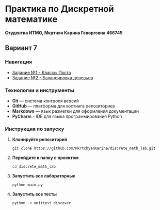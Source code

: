 # Практика по Дискретной математике 

**Студентка ИТМО,  Мкртчян Карина Геворговна  466745**  
## Вариант 7

### Навигация

-  [Задание №1 - Классы Поста ](https://github.com/MkrtchyanKarina/discrete_math_lab/tree/master/post_classes_table)
-  [Задание №2 - Балансировка деревьев  ](https://github.com/MkrtchyanKarina/discrete_math_lab/tree/master/avl_tree)


### Технологии и инструменты

- **Git** — система контроля версий
- **GitHub** — платформа для хостинга репозиториев
- **Markdown** — язык разметки для оформления документации
- **PyCharm** - IDE для языка программирования Python

### Инструкция по запуску

1. **Клонируйте репозиторий**
   ```bash
   git clone https://github.com/MkrtchyanKarina/discrete_math_lab.git
   ```
2. **Перейдите в папку с проектом**
   ```bash
   cd discrete_math_lab
   ```
3. **Запустить все лабораторные**
    ```bash
   python main.py
   ```
4. **Запустить все тесты**
    ```bash
   python -m unittest discover
   ```
   